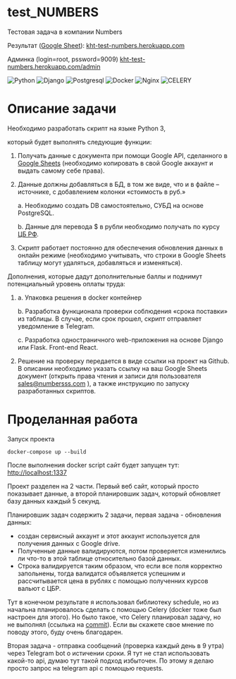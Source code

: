# test_NUMBERS
Тестовая задача в компании Numbers 

Результат ([Google Sheet](https://docs.google.com/spreadsheets/d/1_qARCaIOTcXhny9NXHHkdAm1-OFjlfDeZGrMoQFRuQM/edit#gid=1844212246)): 
[kht-test-numbers.herokuapp.com](https://kht-test-numbers.herokuapp.com/)

Админка (login=root, pssword=9009) [kht-test-numbers.herokuapp.com/admin](https://kht-test-numbers.herokuapp.com/admin)

![Python](https://img.shields.io/badge/-Python-black?style=flat-square&logo=Python)
![Django](https://img.shields.io/badge/-Django-0aad48?style=flat-square&logo=Django)
![Postgresql](https://img.shields.io/badge/-Postgresql-%232c3e50?style=flat-square&logo=Postgresql)
![Docker](https://img.shields.io/badge/-Docker-46a2f1?style=flat-square&logo=docker&logoColor=white)
![Nginx](https://img.shields.io/badge/-Nginx-0aad48?style=flat-square&logo=nginx&logoColor=black)
![CELERY](https://img.shields.io/badge/-Celery-%232c3e50?style=flat-square&logo=celery&logoColor=green)
# Описание задачи

Необходимо разработать скрипт на языке Python 3, 

который будет выполнять следующие функции:

1. Получать данные с документа при помощи Google API, сделанного в [Google Sheets](https://docs.google.com/spreadsheets/d/1LTejK-Oo7L1bFreBIIcEZnF1W1RCC1s_jos3EuIP0jI/edit?usp=sharing) (необходимо копировать в свой Google аккаунт и выдать самому себе права).
2. Данные должны добавляться в БД, в том же виде, что и в файле –источнике, с добавлением колонки «стоимость в руб.»
    
    a. Необходимо создать DB самостоятельно, СУБД на основе PostgreSQL.
    
    b. Данные для перевода $ в рубли необходимо получать по курсу [ЦБ РФ](https://www.cbr.ru/development/SXML/).
    
3. Скрипт работает постоянно для обеспечения обновления данных в онлайн режиме (необходимо учитывать, что строки в Google Sheets таблицу могут удаляться, добавляться и изменяться).

Дополнения, которые дадут дополнительные баллы и поднимут потенциальный уровень оплаты труда:

1. a. Упаковка решения в docker контейнер
    
    b. Разработка функционала проверки соблюдения «срока поставки» из таблицы. В случае, если срок прошел, скрипт отправляет уведомление в Telegram.
    
    c. Разработка одностраничного web-приложения на основе Django или Flask. Front-end React.
    

1. Решение на проверку передается в виде ссылки на проект на Github.
В описании необходимо указать ссылку на ваш Google Sheets документ (открыть права чтения и записи для пользователя sales@numbersss.com ), а также инструкцию по запуску разработанных скриптов.

# Проделанная работа

Запуск проекта

```docker-compose up --build```

После выполнения docker script сайт будет запущен 
тут: [http://localhost:1337](http://localhost:1337)

Проект разделен на 2 части. 
Первый веб сайт, который просто показывает данные, а второй планировшик задач, 
который обновляет базу данных каждый 5 секунд.

Планировшик задач содержить 2 задачи, первая задача - обновления данных:
- создан сервисный аккаунт и этот аккаунт используется для получения данных с Google drive.
- Полученные данные валидируются, потом проверяется 
изменились ли что-то в этой таблице относительно базой данных.
- Строка валидируется таким образом, что если все поля корректно запольнены, тогда 
валидатся объявляется успешним и рассчитывается цена в рублях с помощью полученних курсов вальют с ЦБР.

Тут в конечном результате я использовал библиотеку schedule, но из начальна планировалось сделать 
с помощью Celery (docker тоже был настроен для этого). Но было такое, что Celery планировал 
задачу, но не выполнял (ссылька на [commit](https://github.com/karimzhonov/test_NUMBERS/tree/011451c0593fb2adcfa50d6d0a74f2cbb18c219d)). 
Если вы скажете свое мнение по поводу этого, буду очень благодарен.  

Вторая задача - отправка сообщений (проверка каждый день в 9 утра) через Telegram bot о истичении сроки. 
Я тут не стал использовать какой-то api, думаю тут такой подход избыточен. 
По этому я делаю просто запрос на telegram api с помощью requests.


